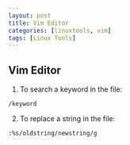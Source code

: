 ```yaml
---
layout: post
title: Vim Editor
categories: [linuxtools, vim]
tags: [Linux Tools]
---
```


## Vim Editor

1. To search a keyword in the file:
```
/keyword
```

2. To replace a string in the file:
```
:%s/oldstring/newstring/g
```


